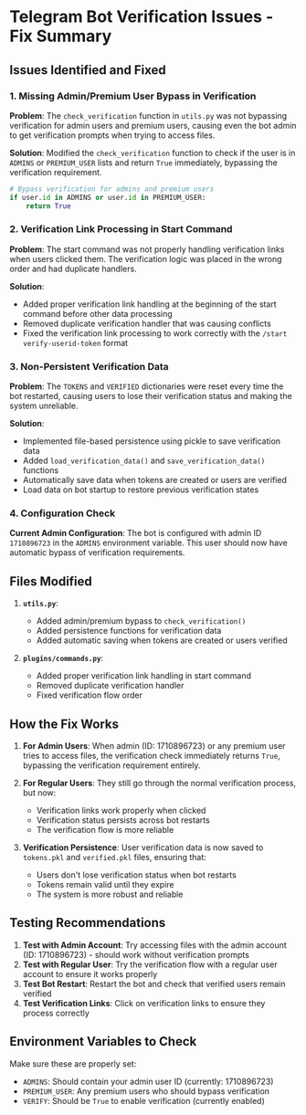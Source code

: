 # Telegram Bot Verification Issues - Fix Summary

## Issues Identified and Fixed

### 1. **Missing Admin/Premium User Bypass in Verification**
**Problem**: The `check_verification` function in `utils.py` was not bypassing verification for admin users and premium users, causing even the bot admin to get verification prompts when trying to access files.

**Solution**: Modified the `check_verification` function to check if the user is in `ADMINS` or `PREMIUM_USER` lists and return `True` immediately, bypassing the verification requirement.

```python
# Bypass verification for admins and premium users
if user.id in ADMINS or user.id in PREMIUM_USER:
    return True
```

### 2. **Verification Link Processing in Start Command**
**Problem**: The start command was not properly handling verification links when users clicked them. The verification logic was placed in the wrong order and had duplicate handlers.

**Solution**: 
- Added proper verification link handling at the beginning of the start command before other data processing
- Removed duplicate verification handler that was causing conflicts
- Fixed the verification link processing to work correctly with the `/start verify-userid-token` format

### 3. **Non-Persistent Verification Data**
**Problem**: The `TOKENS` and `VERIFIED` dictionaries were reset every time the bot restarted, causing users to lose their verification status and making the system unreliable.

**Solution**: 
- Implemented file-based persistence using pickle to save verification data
- Added `load_verification_data()` and `save_verification_data()` functions
- Automatically save data when tokens are created or users are verified
- Load data on bot startup to restore previous verification states

### 4. **Configuration Check**
**Current Admin Configuration**: The bot is configured with admin ID `1710896723` in the `ADMINS` environment variable. This user should now have automatic bypass of verification requirements.

## Files Modified

1. **`utils.py`**:
   - Added admin/premium bypass to `check_verification()`
   - Added persistence functions for verification data
   - Added automatic saving when tokens are created or users verified

2. **`plugins/commands.py`**:
   - Added proper verification link handling in start command
   - Removed duplicate verification handler
   - Fixed verification flow order

## How the Fix Works

1. **For Admin Users**: When admin (ID: 1710896723) or any premium user tries to access files, the verification check immediately returns `True`, bypassing the verification requirement entirely.

2. **For Regular Users**: They still go through the normal verification process, but now:
   - Verification links work properly when clicked
   - Verification status persists across bot restarts
   - The verification flow is more reliable

3. **Verification Persistence**: User verification data is now saved to `tokens.pkl` and `verified.pkl` files, ensuring that:
   - Users don't lose verification status when bot restarts
   - Tokens remain valid until they expire
   - The system is more robust and reliable

## Testing Recommendations

1. **Test with Admin Account**: Try accessing files with the admin account (ID: 1710896723) - should work without verification prompts
2. **Test with Regular User**: Try the verification flow with a regular user account to ensure it works properly
3. **Test Bot Restart**: Restart the bot and check that verified users remain verified
4. **Test Verification Links**: Click on verification links to ensure they process correctly

## Environment Variables to Check

Make sure these are properly set:
- `ADMINS`: Should contain your admin user ID (currently: 1710896723)
- `PREMIUM_USER`: Any premium users who should bypass verification
- `VERIFY`: Should be `True` to enable verification (currently enabled)